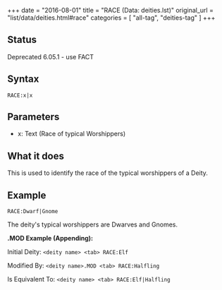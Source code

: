 +++
date = "2016-08-01"
title = "RACE (Data: deities.lst)"
original_url = "list/data/deities.html#race"
categories = [ "all-tag", "deities-tag" ]
+++

## Status

Deprecated 6.05.1 - use FACT

## Syntax

`RACE:x|x`

## Parameters

-   x: Text (Race of typical Worshippers)



What it does
------------

This is used to identify the race of the typical worshippers of a Deity.

Example
-------

`RACE:Dwarf|Gnome`

The deity's typical worshippers are Dwarves and Gnomes.

**.MOD Example (Appending):**

Initial Deity: `<deity name> <tab> RACE:Elf`

Modified By: `<deity name>.MOD <tab> RACE:Halfling`

Is Equivalent To: `<deity name> <tab> RACE:Elf|Halfling`

